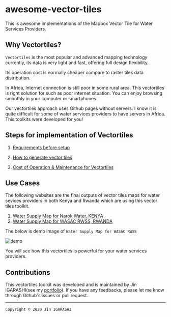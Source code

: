 # awesome-vector-tiles
This is awesome implementations of the Mapbox Vector Tile for Water Services Providers.

## Why Vectortiles?

`Vectortiles` is the most popular and advanced mapping technology currently, its data is very light and fast, offering full design flexibility. 

Its operation cost is normally cheaper compare to raster tiles data distribution.

In Africa, Internet connection is still poor in some rural area. This vectortiles is right solution for such as poor internet situation. You can enjoy browsing smoothly in your computer or smartphones.

Our vectortiles approach uses Github pages without servers. I know it is quite difficult for some of water services providers to have servers in Africa. This toolkits were developed for you!

## Steps for implementation of Vectortiles

1. [Requirements before setup](./contents/requirements.md)

2. [How to generate vector tiles](./contents/how-to-generate-vectortiles.md)

3. [Cost of Operation & Maintenance for Vectortiles](./contents/costs.md)

## Use Cases

The following websites are the final outputs of vector tiles maps for water sevices providers in both Kenya and Rwanda which are using this vector tiles toolkit.

1. [Water Supply Map for Narok Water, KENYA](https://narok.water-gis.com)
2. [Water Supply Map for WASAC RWSS, RWANDA](https://narok.water-gis.com)

The below is demo image of `Water Supply Map for WASAC RWSS`

![demo](./images/demo_wasac.gif)

You will see how this vectortiles is powerful for your water services providers.

## Contributions

This vectortiles toolkit was developed and is maintained by Jin IGARASHI(see my [portfolio](https://water-gis.com)). If you have any feedbacks, please let me know through Github's issues or pull request.  

---
`Copyright © 2020 Jin IGARASHI`